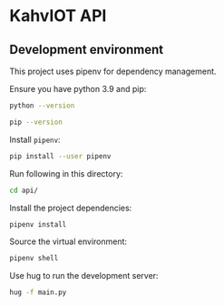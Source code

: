 # KahvIOT API

## Development environment

This project uses pipenv for dependency management.

Ensure you have python 3.9 and pip:

```sh
python --version
```

```sh
pip --version
```

Install `pipenv`:

```sh
pip install --user pipenv
```

Run following in this directory:

```sh
cd api/
```

Install the project dependencies:

```sh
pipenv install
```

Source the virtual environment:

```sh
pipenv shell
```

Use hug to run the development server:

```sh
hug -f main.py
```

